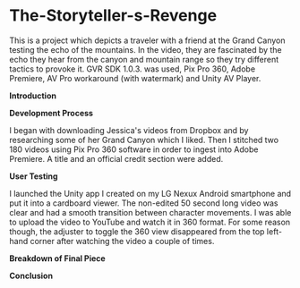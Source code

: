 # The-Storyteller-s-Revenge

This is a project which depicts a traveler with a friend at the Grand Canyon testing the echo of the mountains. In the video, they are fascinated by the echo they hear from the canyon and mountain range so they try different tactics to provoke it. GVR SDK 1.0.3. was used, Pix Pro 360, Adobe Premiere, AV Pro workaround (with watermark) and Unity AV Player.

__Introduction__

__Development Process__

I began with downloading Jessica's videos from Dropbox and by researching some of her Grand Canyon which I liked. Then I stitched two 180 videos using Pix Pro 360 software in order to ingest into Adobe Premiere. A title and an official credit section were added. 

__User Testing__

I launched the Unity app I created on my LG Nexux Android smartphone and put it into a cardboard viewer. The non-edited 50 second long video was clear and had a smooth transition between character movements. I was able to upload the video to YouTube and watch it in 360 format. For some reason though, the adjuster to toggle the 360 view disappeared from the top left-hand corner after watching the video a couple of times. 

__Breakdown of Final Piece__

__Conclusion__
